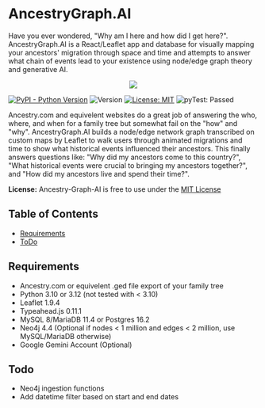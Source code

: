 # AncestryGraph.AI
Have you ever wondered, "Why am I here and how did I get here?". AncestryGraph.AI is a React/Leaflet app and database for visually mapping your ancestors' migration through space and time and attempts to answer what chain of events lead to your existence using node/edge graph theory and generative AI.

<div align="center">
  <img src="static/AncestryAI.gif">
</div>

[![PyPI - Python Version](https://img.shields.io/badge/python-3.10%20%7C%203.12-blue)](https://www.python.org/downloads/)
![Version](https://img.shields.io/badge/version-0.1-green)
[![License: MIT](https://img.shields.io/badge/License-MIT-yellow.svg)](https://opensource.org/licenses/MIT)
![pyTest: Passed](https://img.shields.io/badge/pyTests-passed-red)

Ancestry.com and equivelent websites do a great job of answering the who, where, and when for a family tree but somewhat fail on the "how" and "why". AncestryGraph.AI builds a node/edge network graph transcribed on custom maps by Leaflet to walk users through animated migrations and time to show what historical events influenced their ancestors. This finally answers questions like: "Why did my ancestors come to this country?", "What historical events were crucial to bringing my ancestors together?", and "How did my ancestors live and spend their time?".

**License:** Ancestry-Graph-AI is free to use under the [MIT License](LICENSE.txt)

## Table of Contents

- [Requirements](#requirements)
- [ToDo](#todo)
  

## Requirements

* Ancestry.com or equivelent .ged file export of your family tree
* Python 3.10 or 3.12 (not tested with < 3.10)
* Leaflet 1.9.4
* Typeahead.js 0.11.1
* MySQL 8/MariaDB 11.4 or Postgres 16.2
* Neo4j 4.4 (Optional if nodes < 1 million and edges < 2 million, use MySQL/MariaDB otherwise)
* Google Gemini Account (Optional)

## Todo

* Neo4j ingestion functions
* Add datetime filter based on start and end dates
